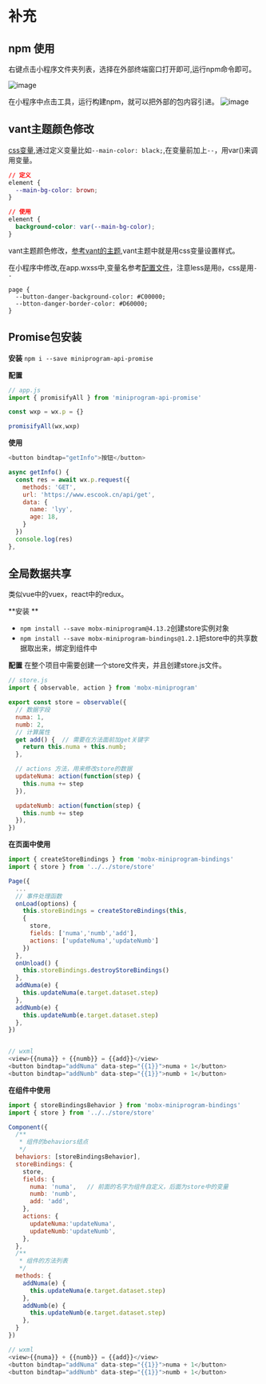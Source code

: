 # 补充

## npm 使用

右键点击小程序文件夹列表，选择在外部终端窗口打开即可,运行npm命令即可。

![image](https://user-images.githubusercontent.com/72189350/208284067-391d4107-ae62-43cf-9cf5-bab329d396a7.png)

在小程序中点击工具，运行构建npm，就可以把外部的包内容引进。
![image](https://user-images.githubusercontent.com/72189350/208284053-2ffa0c59-4846-4dd1-b873-ebd66737a30d.png)


## vant主题颜色修改

[css变量](https://developer.mozilla.org/zh-CN/docs/Web/CSS/Using_CSS_custom_properties),通过定义变量比如`--main-color: black;`,在变量前加上`--`，用var()来调用变量。

```css
// 定义
element {
  --main-bg-color: brown;
}

// 使用
element {
  background-color: var(--main-bg-color);
}
```

vant主题颜色修改，[参考vant的主题](https://youzan.github.io/vant-weapp/#/theme),vant主题中就是用css变量设置样式。

在小程序中修改,在app.wxss中,变量名参考[配置文件](https://github.com/youzan/vant-weapp/blob/dev/packages/common/style/var.less)，注意less是用`@`，css是用`--`
```
page {
  --button-danger-background-color: #C00000;
  --btton-danger-border-color: #D60000;
}
```

## Promise包安装

**安装** `npm i --save miniprogram-api-promise`

**配置**
```Javascript
// app.js
import { promisifyAll } from 'miniprogram-api-promise'

const wxp = wx.p = {}

promisifyAll(wx,wxp)
```

**使用**
```Javascript
<button bindtap="getInfo">按钮</button>

async getInfo() {
  const res = await wx.p.request({
    methods: 'GET',
    url: 'https://www.escook.cn/api/get',
    data: {
      name: 'lyy',
      age: 18,
    }
  })
  console.log(res)
},
```

## 全局数据共享
类似vue中的vuex，react中的redux。

**安装 **
- `npm install --save mobx-miniprogram@4.13.2`创建store实例对象
- `npm install --save mobx-miniprogram-bindings@1.2.1`把store中的共享数据取出来，绑定到组件中

**配置**
在整个项目中需要创建一个store文件夹，并且创建store.js文件。
```Javascript
// store.js
import { observable, action } from 'mobx-miniprogram'

export const store = observable({
  // 数据字段
  numa: 1,
  numb: 2,
  // 计算属性
  get add() {  // 需要在方法面前加get关键字
    return this.numa + this.numb;
  },

  // actions 方法，用来修改store的数据
  updateNuma: action(function(step) {
    this.numa += step
  }),

  updateNumb: action(function(step) {
    this.numb += step
  }),
})
```

**在页面中使用**
```Javascript
import { createStoreBindings } from 'mobx-miniprogram-bindings'
import { store } from '../../store/store'

Page({
  ...
  // 事件处理函数
  onLoad(options) {
    this.storeBindings = createStoreBindings(this,
    {
      store,
      fields: ['numa','numb','add'],
      actions: ['updateNuma','updateNumb']
    })
  },
  onUnload() {
    this.storeBindings.destroyStoreBindings()
  },
  addNuma(e) {
    this.updateNuma(e.target.dataset.step)
  },
  addNumb(e) {
    this.updateNumb(e.target.dataset.step)
  },
})


// wxml
<view>{{numa}} + {{numb}} = {{add}}</view>
<button bindtap="addNuma" data-step="{{1}}">numa + 1</button>
<button bindtap="addNumb" data-step="{{1}}">numb + 1</button>
```

**在组件中使用**
```Javascript
import { storeBindingsBehavior } from 'mobx-miniprogram-bindings'
import { store } from '../../store/store'

Component({
  /**
   * 组件的behaviors结点
   */
  behaviors: [storeBindingsBehavior],
  storeBindings: {
    store,
    fields: {
      numa: 'numa',   // 前面的名字为组件自定义，后面为store中的变量
      numb: 'numb',
      add: 'add',
    },
    actions: {
      updateNuma:'updateNuma',
      updateNumb:'updateNumb',
    },
  },
  /**
   * 组件的方法列表
   */
  methods: {
    addNuma(e) {
      this.updateNuma(e.target.dataset.step)
    },
    addNumb(e) {
      this.updateNumb(e.target.dataset.step)
    },
  }
})

// wxml
<view>{{numa}} + {{numb}} = {{add}}</view>
<button bindtap="addNuma" data-step="{{1}}">numa + 1</button>
<button bindtap="addNumb" data-step="{{1}}">numb + 1</button>
```
